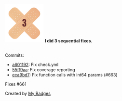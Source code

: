 <img src="https://github.com/my-badges/my-badges/blob/master/badges/fix-commit/fix-3.png?raw=true" alt="I did 3 sequential fixes." title="I did 3 sequential fixes." width="128">
<strong>I did 3 sequential fixes.</strong>
<br><br>

Commits:

- <a href="https://github.com/expr-lang/expr/commit/a601192193a639ddc7789c0ad6fb4e929e23f8fd">a601192</a>: Fix check.yml
- <a href="https://github.com/expr-lang/expr/commit/55ff9aad94a176a11f9f9f333e7ed9f59ec5e37f">55ff9aa</a>: Fix coverage reporting
- <a href="https://github.com/expr-lang/expr/commit/eca9bd7adefbe01fc0e8b7af25b4a971ba666b76">eca9bd7</a>: Fix function calls with int64 params (#663)

Fixes #661


Created by <a href="https://github.com/my-badges/my-badges">My Badges</a>